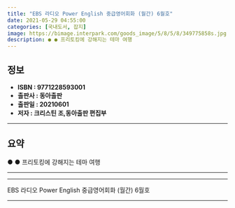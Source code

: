 ```yaml
---
title: "EBS 라디오 Power English 중급영어회화 (월간) 6월호"
date: 2021-05-29 04:55:00
categories: [국내도서, 잡지]
image: https://bimage.interpark.com/goods_image/5/8/5/8/349775858s.jpg
description: ● ● 프리토킹에 강해지는 테마 여행
---
```


## **정보**

- **ISBN : 9771228593001**
- **출판사 : 동아출판**
- **출판일 : 20210601**
- **저자 : 크리스틴 조,동아출판 편집부**

------



## **요약**

●  ●  프리토킹에 강해지는 테마 여행

------



------


EBS 라디오 Power English 중급영어회화 (월간) 6월호 

------


